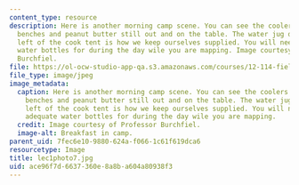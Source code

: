 ```yaml
---
content_type: resource
description: Here is another morning camp scene. You can see the coolers circled as
  benches and peanut butter still out and on the table. The water jug down to the
  left of the cook tent is how we keep ourselves supplied. You will need to have adequate
  water bottles for during the day wile you are mapping. Image courtesy of Professor
  Burchfiel.
file: https://ol-ocw-studio-app-qa.s3.amazonaws.com/courses/12-114-field-geology-i-fall-2005/ace96f7d6637360e8a8ba604a80938f3_lec1photo7.jpg
file_type: image/jpeg
image_metadata:
  caption: Here is another morning camp scene. You can see the coolers circled as
    benches and peanut butter still out and on the table. The water jug down to the
    left of the cook tent is how we keep ourselves supplied. You will need to have
    adequate water bottles for during the day wile you are mapping.
  credit: Image courtesy of Professor Burchfiel.
  image-alt: Breakfast in camp.
parent_uid: 7fec6e10-9880-624a-f066-1c61f619dca6
resourcetype: Image
title: lec1photo7.jpg
uid: ace96f7d-6637-360e-8a8b-a604a80938f3
---
```

